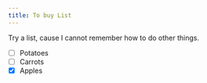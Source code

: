 ```yaml
---
title: To buy List
---
```


Try a list, cause I cannot remember how to do other things.
- [ ] Potatoes
- [ ] Carrots
- [X] Apples
